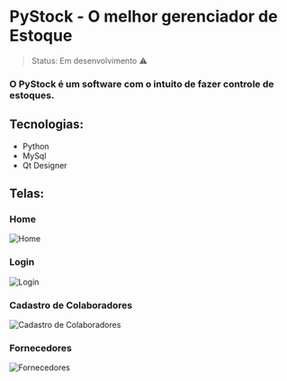 # PyStock - O melhor gerenciador de Estoque

> Status: Em desenvolvimento ⚠️

### O PyStock é um software com o intuito de fazer controle de estoques.

## Tecnologias:

+ Python
+ MySql
+ Qt Designer

## Telas:

### Home
![Home](https://user-images.githubusercontent.com/84943777/126876878-ed459cb2-244a-48a2-822a-4d05d60111d4.png)

### Login
![Login](https://user-images.githubusercontent.com/84943777/126876852-d6871f1c-2b15-4d1d-a2eb-9ec75dd9967a.png)

### Cadastro de Colaboradores
![Cadastro de Colaboradores](https://user-images.githubusercontent.com/84943777/126876883-e7c35005-2aa2-4514-8ae4-602af5846f45.png)

### Fornecedores
![Fornecedores](https://user-images.githubusercontent.com/84943777/126876887-fc53954c-2f53-4898-9af0-2e1f9721aaab.png)
